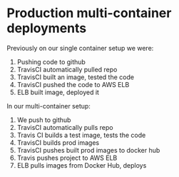 # Production multi-container deployments

Previously on our single container setup we were:
1. Pushing code to github
2. TravisCI automatically pulled repo
3. TravisCI built an image, tested the code
4. TravisCI pushed the code to AWS ELB
5. ELB built image, deployed it

In our multi-container setup:
1. We push to github
2. TravisCI automatically pulls repo
3. Travis CI builds a test image, tests the code
4. TravisCI builds prod images
5. TravisCI pushes built prod images to docker hub
6. Travis pushes project to AWS ELB
7. ELB pulls images from Docker Hub, deploys

